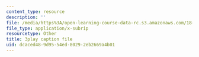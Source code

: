 ```yaml
---
content_type: resource
description: ''
file: /media/https%3A/open-learning-course-data-rc.s3.amazonaws.com/18-01sc-single-variable-calculus-fall-2010/dcaced489d9554ed80292eb2669a4b01_MYXMC7koJyY.vtt
file_type: application/x-subrip
resourcetype: Other
title: 3play caption file
uid: dcaced48-9d95-54ed-8029-2eb2669a4b01
---
```

